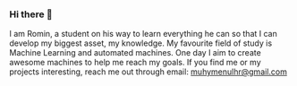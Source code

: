 ### Hi there 👋
I am Romin, a student on his way to learn everything he can so that I can develop my biggest asset, my knowledge. My favourite field of study is Machine Learning and automated machines. One day I aim to create awesome machines to help me reach my goals. 
If you find me or my projects interesting, reach me out through email: muhymenulhr@gmail.com

<!--
**romin1122/romin1122** is a ✨ _special_ ✨ repository because its `README.md` (this file) appears on your GitHub profile.

Here are some ideas to get you started:

- 🔭 I’m currently working on ...
- 🌱 I’m currently learning ...
- 👯 I’m looking to collaborate on ...
- 🤔 I’m looking for help with ...
- 💬 Ask me about ...
- 📫 How to reach me: ...
- 😄 Pronouns: ...
- ⚡ Fun fact: ...
-->
